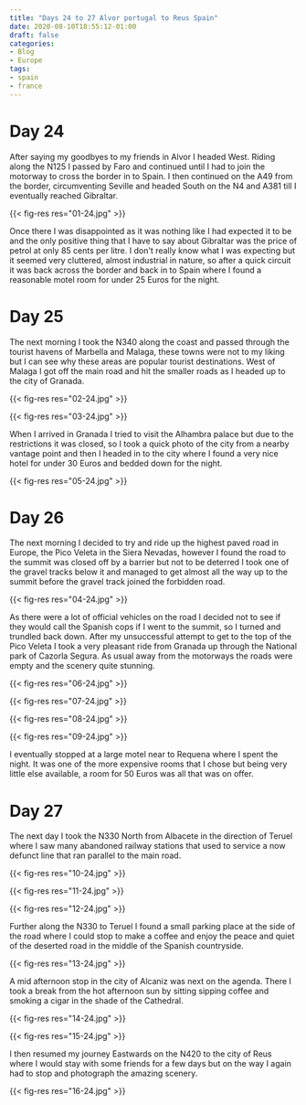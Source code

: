 ```yaml
---
title: "Days 24 to 27 Alvor portugal to Reus Spain"
date: 2020-08-10T18:55:12-01:00
draft: false
categories:
- Blog
- Europe
tags:
- spain
- france
---
```


# Day 24

After saying my goodbyes to my friends in Alvor I headed West. Riding along the N125 I passed by Faro and continued until I had to join the motorway to cross the border in to Spain. I then continued on the A49 from the border, circumventing Seville and headed South on the N4 and A381 till I eventually reached Gibraltar.

{{< fig-res res="01-24.jpg" >}}

<!--more-->

 Once there I was disappointed as it was nothing like I had expected it to be and the only positive thing that I have to say about Gibraltar was the price of petrol at only 85 cents per litre. I don't really know what I was expecting but it seemed very cluttered, almost industrial in nature, so after a quick circuit it was back across the border and back in to Spain where I found a reasonable motel room for under 25 Euros for the night. 

 # Day 25

 The next morning I took the N340 along the coast and passed through the tourist havens of Marbella and Malaga, these towns were not to my liking but I can see why these areas are popular tourist destinations. West of Malaga I got off the main road and hit the smaller roads as I headed up to the city of Granada. 

{{< fig-res res="02-24.jpg" >}}

{{< fig-res res="03-24.jpg" >}}

When I arrived in Granada I tried to visit the Alhambra palace but due to the restrictions it was closed, so I took a quick photo of the city from a nearby vantage point and then I headed in to the city where I found a very nice hotel for under 30 Euros and bedded down for the night.

{{< fig-res res="05-24.jpg" >}}

# Day 26

The next morning I decided to try and ride up the highest paved road in Europe, the Pico Veleta in the Siera Nevadas, however I found the road to the summit was closed off by a barrier but not to be deterred I took one of the gravel tracks below it and managed to get almost all the way up to the summit before the gravel track joined the forbidden road.

{{< fig-res res="04-24.jpg" >}}

As there were a lot of official vehicles on the road I decided not to see if they would call the Spanish cops if I went to the summit, so I turned and trundled back down. After my unsuccessful attempt to get to the top of the Pico Veleta I took a very pleasant ride from Granada up through the National park of Cazorla Segura. As usual away from the motorways the roads were empty and the scenery quite stunning.

{{< fig-res res="06-24.jpg" >}}

{{< fig-res res="07-24.jpg" >}}

{{< fig-res res="08-24.jpg" >}}

{{< fig-res res="09-24.jpg" >}}

I eventually stopped at a large motel near to Requena where I spent the night. It was one of the more expensive rooms that I chose but being very little else available, a room for 50 Euros was all that was on offer.

# Day 27

The next day I took the N330 North from Albacete in the direction of Teruel where I saw many abandoned railway stations that used to service a now defunct line that ran parallel to the main road.

{{< fig-res res="10-24.jpg" >}}

{{< fig-res res="11-24.jpg" >}}

{{< fig-res res="12-24.jpg" >}}

Further along the N330 to Teruel I found a small parking place at the side of the road where I could stop to make a coffee and enjoy the peace and quiet of the deserted road in the middle of the Spanish countryside.

{{< fig-res res="13-24.jpg" >}}

A mid afternoon stop in the city of Alcaniz was next on the agenda. There I took a break from the hot afternoon sun by sitting sipping coffee and smoking a cigar in the shade of the Cathedral.

{{< fig-res res="14-24.jpg" >}}

{{< fig-res res="15-24.jpg" >}}

I then resumed my journey Eastwards on the N420 to the city of Reus where I would stay with some friends for a few days but on the way I again had to stop and photograph the amazing scenery.

{{< fig-res res="16-24.jpg" >}}
